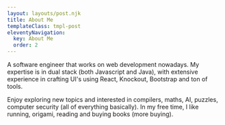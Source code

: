 ```yaml
---
layout: layouts/post.njk
title: About Me
templateClass: tmpl-post
eleventyNavigation:
  key: About Me
  order: 2
---
```

<p>
A software engineer that works on web development nowadays. My expertise is in dual stack (both Javascript and Java), with extensive experience in crafting UI's using React, Knockout, Bootstrap and ton of tools. 
</p>
<p> Enjoy exploring new topics and interested in compilers, maths, AI, puzzles, computer security (all of everything basically). In my free time, I like  running, origami, reading and buying books (more buying).
</p>




